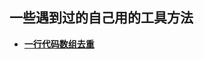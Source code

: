 ## 一些遇到过的自己用的工具方法

- **[一行代码数组去重](https://github.com/luojinan/utils/blob/master/ArrayDeduplication/set.md)**